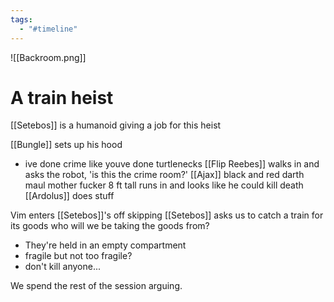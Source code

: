 ```yaml
---
tags:
  - "#timeline"
---
```

![[Backroom.png]]
# A train heist

[[Setebos]] is a humanoid giving a job for this heist

[[Bungle]] sets up his hood 
- ive done crime like youve done turtlenecks
[[Flip Reebes]] walks in and asks the robot, 'is this the crime room?'
[[Ajax]] black and red darth maul mother fucker 8 ft tall runs in and looks like he could kill death
[[Ardolus]] does stuff


Vim enters [[Setebos]]'s off skipping
[[Setebos]] asks us to catch a train for its goods
who will we be taking the goods from?
- They're held in an empty compartment
- fragile but not too fragile?
- don't kill anyone...

We spend the rest of the session arguing.


